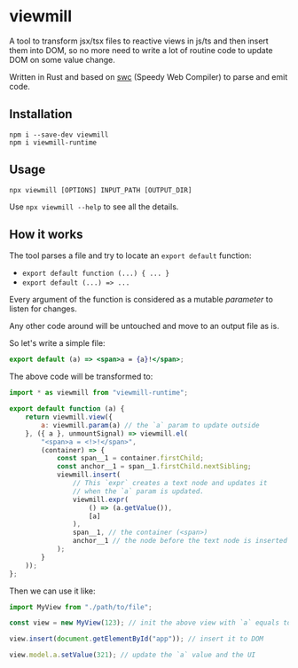 # viewmill

A tool to transform jsx/tsx files to reactive views in js/ts and then insert them into DOM, so no more need to write a lot of routine code to update DOM on some value change.

Written in Rust and based on [swc](https://swc.rs) (Speedy Web Compiler) to parse and emit code.

## Installation

```
npm i --save-dev viewmill
npm i viewmill-runtime
```

## Usage

`npx viewmill [OPTIONS] INPUT_PATH [OUTPUT_DIR]`

Use `npx viewmill --help` to see all the details.

## How it works

The tool parses a file and try to locate an `export default` function:
- `export default function (...) { ... }`
- `export default (...) => ...`

Every argument of the function is considered as a mutable *parameter* to listen for changes.

Any other code around will be untouched and move to an output file as is.

So let's write a simple file:
```jsx
export default (a) => <span>a = {a}!</span>;
```

The above code will be transformed to:
```js
import * as viewmill from "viewmill-runtime";

export default function (a) {
    return viewmill.view({
        a: viewmill.param(a) // the `a` param to update outside
    }, ({ a }, unmountSignal) => viewmill.el(
        "<span>a = <!>!</span>",
        (container) => {
            const span__1 = container.firstChild;
            const anchor__1 = span__1.firstChild.nextSibling;
            viewmill.insert(
            	// This `expr` creates a text node and updates it
            	// when the `a` param is updated.
                viewmill.expr(
                    () => (a.getValue()),
                    [a]
                ),
                span__1, // the container (<span>)
                anchor__1 // the node before the text node is inserted (<!>)
            );
        }
    ));
};
```

Then we can use it like:
```js
import MyView from "./path/to/file";

const view = new MyView(123); // init the above view with `a` equals to 123

view.insert(document.getElementById("app")); // insert it to DOM

view.model.a.setValue(321); // update the `a` value and the UI
```